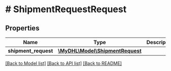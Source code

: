# # ShipmentRequestRequest

## Properties

Name | Type | Description | Notes
------------ | ------------- | ------------- | -------------
**shipment_request** | [**\MyDHL\Model\ShipmentRequest**](ShipmentRequest.md) |  | 

[[Back to Model list]](../../README.md#documentation-for-models) [[Back to API list]](../../README.md#documentation-for-api-endpoints) [[Back to README]](../../README.md)


